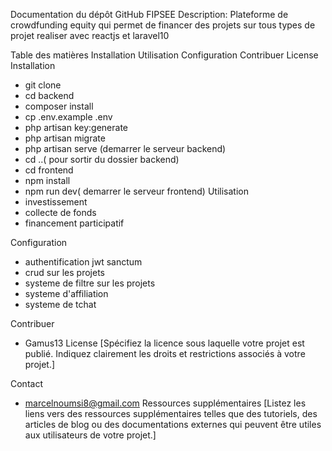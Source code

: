 Documentation du dépôt GitHub FIPSEE
Description:
Plateforme de crowdfunding equity qui permet de financer des projets sur tous types de projet realiser avec reactjs et laravel10

Table des matières
Installation
Utilisation
Configuration
Contribuer
License
Installation
- git clone <my-cool-project>
- cd backend
- composer install
- cp .env.example .env
- php artisan key:generate
- php artisan migrate
- php artisan serve (demarrer le serveur backend)
- cd ..( pour sortir du dossier backend)
- cd frontend
- npm install
- npm run dev( demarrer le serveur frontend)
Utilisation
- investissement
- collecte de fonds
- financement participatif

Configuration
- authentification jwt sanctum
- crud sur les projets
- systeme de filtre sur les projets
- systeme d'affiliation
- systeme de tchat

Contribuer
- Gamus13
License
[Spécifiez la licence sous laquelle votre projet est publié. Indiquez clairement les droits et restrictions associés à votre projet.]

Contact
- marcelnoumsi8@gmail.com
Ressources supplémentaires
[Listez les liens vers des ressources supplémentaires telles que des tutoriels, des articles de blog ou des documentations externes qui peuvent être utiles aux utilisateurs de votre projet.]
